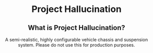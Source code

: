 <h1 align="center">Project Hallucination</h1>

<h2 align="center">What is Project Hallucination?</h2>

<p align="center">
A semi-realistic, highly configurable vehicle chassis and suspension system. Please do not use this for production purposes.
</p>
